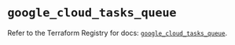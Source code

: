 # `google_cloud_tasks_queue`

Refer to the Terraform Registry for docs: [`google_cloud_tasks_queue`](https://registry.terraform.io/providers/hashicorp/google/6.26.0/docs/resources/cloud_tasks_queue).
